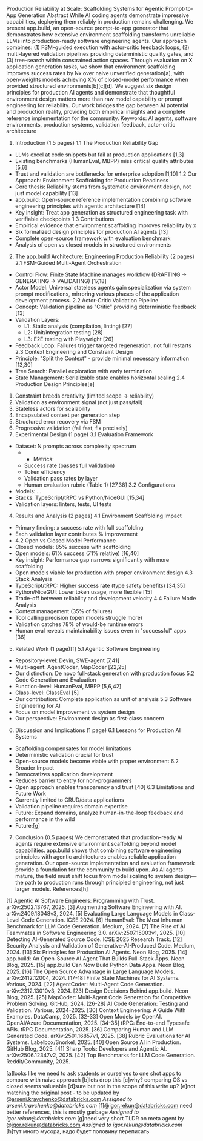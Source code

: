 Production Reliability at Scale: Scaffolding Systems for Agentic Prompt-to-App Generation
Abstract
While AI coding agents demonstrate impressive capabilities, deploying them reliably in production remains challenging. We present app.build, an open-source prompt-to-app generator that demonstrates how extensive environment scaffolding transforms unreliable LLMs into production-ready software engineering agents. Our approach combines: (1) FSM-guided execution with actor-critic feedback loops, (2) multi-layered validation pipelines providing deterministic quality gates, and (3) tree-search within constrained action spaces. Through evaluation on X application generation tasks, we show that environment scaffolding improves success rates by Nx over naive unverified generation[a], with open-weights models achieving X% of closed-model performance when provided structured environments[b][c][d]. We suggest six design principles for production AI agents and demonstrate that thoughtful environment design matters more than raw model capability or prompt engineering for reliability. Our work bridges the gap between AI potential and production reality, providing both empirical insights and a complete reference implementation for the community.
Keywords: AI agents, software environments, production systems, validation feedback, actor-critic architecture
1. Introduction (1.5 pages)
1.1 The Production Reliability Gap
* LLMs excel at code snippets but fail at production applications [1,3]
* Existing benchmarks (HumanEval, MBPP) miss critical quality attributes [5,6]
* Trust and validation are bottlenecks for enterprise adoption [1,10]
1.2 Our Approach: Environment Scaffolding for Production Readiness
* Core thesis: Reliability stems from systematic environment design, not just model capability [13]
* app.build: Open-source reference implementation combining software engineering principles with agentic architecture [14]
* Key insight: Treat app generation as structured engineering task with verifiable checkpoints
1.3 Contributions
* Empirical evidence that environment scaffolding improves reliability by x
* Six formalized design principles for production AI agents [13]
* Complete open-source framework with evaluation benchmark
* Analysis of open vs closed models in structured environments
2. The app.build Architecture: Engineering Production Reliability (2 pages)
2.1 FSM-Guided Multi-Agent Orchestration
* Control Flow: Finite State Machine manages workflow (DRAFTING → GENERATING → VALIDATING) [17,18]
* Actor Model: Universal stateless agents gain specialization via system prompt modifications, mirroring various phases of the application development process. 
2.2 Actor-Critic Validation Pipeline
* Concept: Validation pipeline as "Critic" providing deterministic feedback [13]
* Validation Layers:
   * L1: Static analysis (compilation, linting) [27]
   * L2: Unit/integration testing [28]
   * L3: E2E testing with Playwright [26]
* Feedback Loop: Failures trigger targeted regeneration, not full restarts
2.3 Context Engineering and Constraint Design
* Principle: "Split the Context" - provide minimal necessary information [13,30]
* Tree Search: Parallel exploration with early termination
* State Management: Serializable state enables horizontal scaling
2.4 Production Design Principles[e]
1. Constraint breeds creativity (limited scope → reliability)
2. Validation as environment signal (not just pass/fail)
3. Stateless actors for scalability
4. Encapsulated context per generation step
5. Structured error recovery via FSM
6. Progressive validation (fail fast, fix precisely)
3. Experimental Design (1 page)
3.1 Evaluation Framework
* Dataset: N prompts across complexity spectrum
   * * Metrics:
   * Success rate (passes full validation)
   * Token efficiency
   * Validation pass rates by layer
   * Human evaluation rubric (Table 1) [27,38]
3.2 Configurations
* Models: …
* Stacks: TypeScript/tRPC vs Python/NiceGUI [15,34]
* Validation layers: linters, tests, UI tests
4. Results and Analysis (2 pages)
4.1 Environment Scaffolding Impact
* Primary finding: x success rate with full scaffolding
* Each validation layer contributes % improvement
* 4.2 Open vs Closed Model Performance
* Closed models: 85% success with scaffolding
* Open models: 61% success (71% relative) [16,40]
* Key insight: Performance gap narrows significantly with more scaffolding
* Open models viable for production with proper environment design
4.3 Stack Analysis
* TypeScript/tRPC: Higher success rate (type safety benefits) [34,35]
* Python/NiceGUI: Lower token usage, more flexible [15]
* Trade-off between reliability and development velocity
4.4 Failure Mode Analysis
* Context management (35% of failures)
* Tool calling precision (open models struggle more)
* Validation catches 78% of would-be runtime errors
* Human eval reveals maintainability issues even in "successful" apps [36]
5. Related Work (1 page)[f]
5.1 Agentic Software Engineering
* Repository-level: Devin, SWE-agent [7,41]
* Multi-agent: AgentCoder, MapCoder [22,25]
* Our distinction: De novo full-stack generation with production focus
5.2 Code Generation and Evaluation
* Function-level: HumanEval, MBPP [5,6,42]
* Class-level: ClassEval [5]
* Our contribution: Complete application as unit of analysis
5.3 Software Engineering for AI
* Focus on model improvement vs system design
* Our perspective: Environment design as first-class concern
6. Discussion and Implications (1 page)
6.1 Lessons for Production AI Systems
* Scaffolding compensates for model limitations
* Deterministic validation crucial for trust
* Open-source models become viable with proper environment
6.2 Broader Impact
* Democratizes application development
* Reduces barrier to entry for non-programmers
* Open approach enables transparency and trust [40]
6.3 Limitations and Future Work
* Currently limited to CRUD/data applications
* Validation pipeline requires domain expertise
* Future: Expand domains, analyze human-in-the-loop feedback and performance in the wild
* Future:[g]
7. Conclusion (0.5 pages)
We demonstrated that production-ready AI agents require extensive environment scaffolding beyond model capabilities. app.build shows that combining software engineering principles with agentic architectures enables reliable application generation. Our open-source implementation and evaluation framework provide a foundation for the community to build upon. As AI agents mature, the field must shift focus from model scaling to system design—the path to production runs through principled engineering, not just larger models.
References[h]


[1] Agentic AI Software Engineers: Programming with Trust. arXiv:2502.13767, 2025.
[3] Augmenting Software Engineering with AI. arXiv:2409.18048v3, 2024.
[5] Evaluating Large Language Models in Class-Level Code Generation. ICSE 2024.
[6] HumanEval: The Most Inhuman Benchmark for LLM Code Generation. Medium, 2024. 
[7] The Rise of AI Teammates in Software Engineering 3.0. arXiv:2507.15003v1, 2025.
[10] Detecting AI-Generated Source Code. ICSE 2025 Research Track. 
[12] Security Analysis and Validation of Generative-AI-Produced Code. Medium, 2024. 
[13] Six Principles for Production AI Agents. Neon Blog, 2025. 
[14] app.build: An Open-Source AI Agent That Builds Full-Stack Apps. Neon Blog, 2025. 
[15] app.build Can Now Build Python Data Apps. Neon Blog, 2025. 
[16] The Open Source Advantage in Large Language Models. arXiv:2412.12004, 2024. 
[17-18] Finite State Machines for AI Systems. Various, 2024. 
[22] AgentCoder: Multi-Agent Code Generation. arXiv:2312.13010v3, 2024. 
[23] Design Decisions Behind app.build. Neon Blog, 2025. 
[25] MapCoder: Multi-Agent Code Generation for Competitive Problem Solving. GitHub, 2024. 
[26-28] AI Code Generation: Testing and Validation. Various, 2024-2025. 
[30] Context Engineering: A Guide With Examples. DataCamp, 2025. 
[32-33] Open Models by OpenAI. OpenAI/Azure Documentation, 2025. 
[34-35] tRPC: End-to-end Typesafe APIs. tRPC Documentation, 2025. 
[36] Comparing Human and LLM Generated Code. arXiv:2501.16857v1, 2025. 
[38] Rubric Evaluations for AI Systems. Labelbox/Snorkel, 2025. 
[40] Open Source AI in Production. GitHub Blog, 2025. 
[41] Sharp Tools: Developers and Agentic AI. arXiv:2506.12347v2, 2025. 
[42] Top Benchmarks for LLM Code Generation. Reddit/Community, 2025.




[a]looks like we need to ask students or ourselves to one shot apps to compare with naive approach
[b]lets drop this
[c]why? comparing OS vs closed seems valueable
[d]sure but not in the scope of this write up?
[e]not matching the original post - to be updated by @arseni.kravchenko@databricks.com
_Assigned to arseni.kravchenko@databricks.com_
[f]@igor.rekun@databricks.com need better references, this is mostly garbage
_Assigned to igor.rekun@databricks.com_
[g]need very short TLDR on meta agent by @igor.rekun@databricks.com
_Assigned to igor.rekun@databricks.com_
[h]тут много мусора, надо будет половину переписать